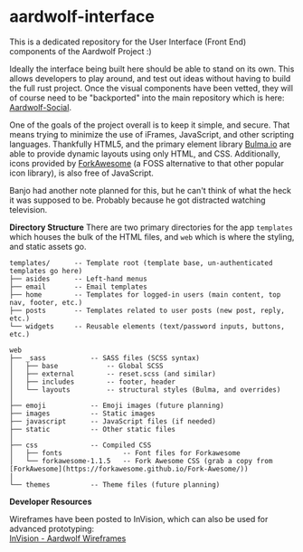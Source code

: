 # aardwolf-interface
This is a dedicated repository for the User Interface (Front End) components of the Aardwolf Project :)

Ideally the interface being built here should be able to stand on its own.  This allows developers to play around, and test out ideas 
without having to build the full rust project.  Once the visual components have been vetted, they will of course need to be "backported" into the main repository
which is here: [Aardwolf-Social](https://gibhub.com/aardwolf-social/aardwolf).
<br />

One of the goals of the project overall is to keep it simple, and secure.  That means trying to minimize the use of iFrames, JavaScript, and other scripting 
languages.  Thankfully HTML5, and the primary element library [Bulma.io](https://bulma.io) are able to provide dynamic layouts using only HTML, and CSS. 
Additionally, icons provided by [ForkAwesome](https://forkawesome.github.io/Fork-Awesome/) (a FOSS alternative to that other popular icon library),
is also free of JavaScript. 
<br />


Banjo had another note planned for this, but he can't think of what the heck it was supposed to be.  Probably because he got distracted watching television.



**Directory Structure**
There are two primary directories for the app `templates` which houses the bulk of the HTML files, and `web` which is where the styling, and static assets go.

```
templates/      -- Template root (template base, un-authenticated templates go here)
├── asides      -- Left-hand menus
├── email       -- Email templates
├── home        -- Templates for logged-in users (main content, top nav, footer, etc.)
├── posts       -- Templates related to user posts (new post, reply, etc.)
└── widgets     -- Reusable elements (text/password inputs, buttons, etc.)
```

```
web
├── _sass           -- SASS files (SCSS syntax)
│   ├── base            -- Global SCSS 
│   ├── external        -- reset.scss (and similar)
│   ├── includes        -- footer, header
│   └── layouts         -- structural styles (Bulma, and overrides)
│
├── emoji           -- Emoji images (future planning)
├── images          -- Static images
├── javascript      -- JavaScript files (if needed)
├── static          -- Other static files
│
├── css             -- Compiled CSS
│   ├── fonts               -- Font files for Forkawesome
│   └── forkawesome-1.1.5   -- Fork Awesome CSS (grab a copy from [ForkAwesome](https://forkawesome.github.io/Fork-Awesome/))
│
└── themes          -- Theme files (future planning)
```  

**Developer Resources**

Wireframes have been posted to InVision, which can also be used for advanced prototyping:<br />
[InVision - Aardwolf Wireframes](https://invis.io/H3OTASXPMSY)

